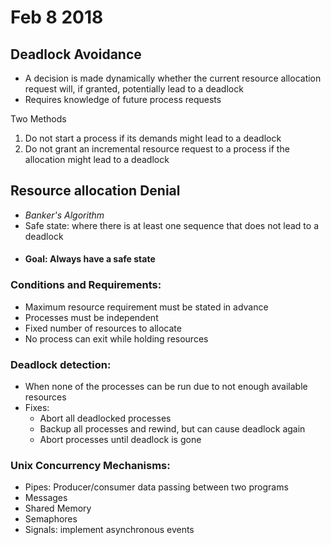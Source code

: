 # Feb 8 2018
## Deadlock Avoidance
- A decision is made dynamically whether the current resource allocation request will, if granted, potentially lead to a deadlock
- Requires knowledge of future process requests

Two Methods

1) Do not start a process if its demands might lead to a deadlock
2) Do not grant an incremental resource request to a process if the allocation  might lead to a deadlock

## Resource allocation Denial
- _Banker's Algorithm_
- Safe state: where there is at least one sequence that does not lead to a deadlock 
- #### Goal: Always have a safe state

### Conditions and Requirements:
- Maximum resource requirement must be stated in advance
- Processes must be independent
- Fixed number of resources to allocate
- No process can exit while holding resources

### Deadlock detection:
- When none of the processes can be run due to not enough available resources
- Fixes:
    - Abort all deadlocked processes
    - Backup all processes and rewind, but can cause deadlock again
    - Abort processes until deadlock is gone

### Unix Concurrency Mechanisms:
- Pipes: Producer/consumer data passing between two programs
- Messages
- Shared Memory
- Semaphores
- Signals: implement asynchronous events



